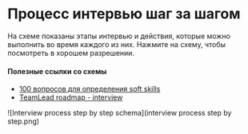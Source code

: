 
# Процесс интервью шаг за шагом

На схеме показаны этапы интервью и действия, которые можно выполнить во время каждого из них. 
Нажмите на схему, чтобы посмотреть в хорошем разрешении.
#### Полезные ссылки со схемы
* [100 вопросов для определения soft skills](https://hurma.work/ru/blog/100-questions-for-soft-skills-evaluation/?fbclid=IwAR3WEQPXFu65KJqdH0W98jRizHxhKT38Ye-w1V8s-VGqEsZjn_pyLIsGs6M)
* [TeamLead roadmap - interview](https://tlroadmap.io/roles/people-manager/people-management/hiring/interview.html)

![Interview process step by step schema](interview process step by step.png)
